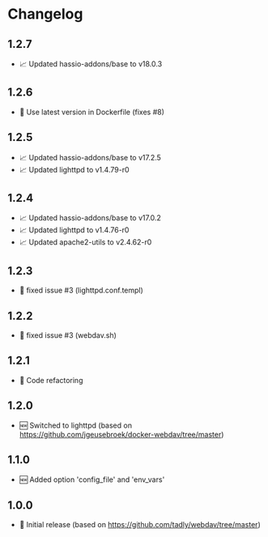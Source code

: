 # Changelog

## 1.2.7

* 📈 Updated hassio-addons/base to v18.0.3

## 1.2.6

* 🐛 Use latest version in Dockerfile (fixes #8)

## 1.2.5

* 📈 Updated hassio-addons/base to v17.2.5
* 📈 Updated lighttpd to v1.4.79-r0

## 1.2.4

* 📈 Updated hassio-addons/base to v17.0.2
* 📈 Updated lighttpd to v1.4.76-r0
* 📈 Updated apache2-utils to v2.4.62-r0

## 1.2.3

* 🐛 fixed issue #3 (lighttpd.conf.templ)

## 1.2.2

* 🐛 fixed issue #3 (webdav.sh)

## 1.2.1

* 🧰 Code refactoring

## 1.2.0

* 🆕 Switched to lighttpd (based on https://github.com/jgeusebroek/docker-webdav/tree/master)

## 1.1.0

* 🆕 Added option 'config_file' and 'env_vars'

## 1.0.0

* 🎉 Initial release (based on https://github.com/tadly/webdav/tree/master)
